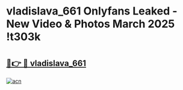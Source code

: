 # vladislava_661 Onlyfans Leaked - New Video & Photos March 2025 !t303k

# <h2><a href="https://fsj87p.iuczelnia.edu.pl?title=vladislava_661&ref=t303k">🔗👉 🔴 vladislava_661</a></h2>

[![acn](https://github.com/user-attachments/assets/0f9c940e-d8b0-45ae-aac7-cd30a18b3e1c)](https://fsj87p.iuczelnia.edu.pl?title=vladislava_661&ref=t303k)

